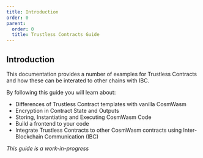 ```yaml
---
title: Introduction
order: 0
parent:
  order: 0
  title: Trustless Contracts Guide
---
```


## Introduction

This documentation provides a number of examples for Trustless Contracts and how these can be interated to other chains with IBC.

By following this guide you will learn about:

* Differences of Trustless Contract templates with vanilla CosmWasm
* Encryption in Contract State and Outputs
* Storing, Instantiating and Executing CosmWasm Code
* Build a frontend to your code
* Integrate Trustless Contracts to other CosmWasm contracts using Inter-Blockchain Communication (IBC)

*This guide is a work-in-progress*